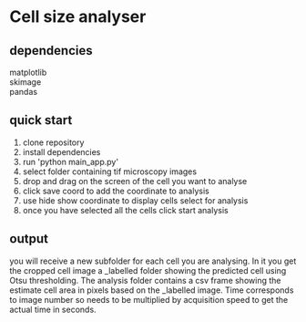 # Cell size analyser

## dependencies
matplotlib  
skimage  
pandas  

## quick start
1. clone repository
2. install dependencies
3. run 'python main_app.py'
4. select folder containing tif microscopy images
5. drop and drag on the screen of the cell you want to analyse
6. click save coord to add the coordinate to analysis
7. use hide show coordinate to display cells select for analysis
8. once you have selected all the cells click start analysis

## output
you will receive a new subfolder for each cell you are analysing. In it you get the cropped cell image a _labelled folder showing the predicted cell using Otsu thresholding. The analysis folder contains a csv frame showing the estimate cell area in pixels based on the _labelled image. Time corresponds to image number so needs to be multiplied by acquisition speed to get the actual time in seconds.



